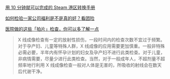 [用 10 分钟就可以完成的 Steam 港区转换手册 ](https://sspai.com/post/64969)

[如何检验一家公司福利是不是真的好？看团险 ](https://sspai.com/post/66994)

[医院做的这些「拍片」检查，你可以多了解一点](https://sspai.com/post/67474)
>X 线成像检查有一定的放射性损伤，一段时间内的检查次数不宜过于频繁。对于孕产妇、儿童等特殊人群，X 线成像的应用需要更加慎重。一般非特殊必需必要，半年内有怀孕计划的妇女及孕产妇不进行此类检查。对于儿童，非病情需要，尽量少进行此类检查。当然，对于一般成年人，不超剂量不超频率地行利用 X 线成像检查一般对人体是无害的，所吸收的射线会在数天后代谢干净。
